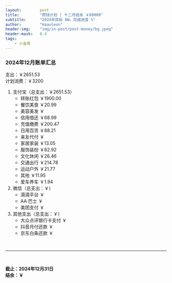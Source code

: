 ```yaml
---
layout:        post
title:         "攒钱计划 | 十二月结余 ￥80000"
subtitle:      "2024年目标 8W，完成进度 %"
author:        "Haauleon"
header-img:    "img/in-post/post-money/bg.jpeg"
header-mask:   0.4
tags:
    - 小金库
---
```


### 2024年12月账单汇总             
支出：￥2651.53         
计划消费：￥3200        

1. 支付宝（总支出：￥2651.53）   
    - 转账红包 ￥1900.00   
    - 餐饮美食 ￥20.99    
    - 美容美发 ￥     
    - 信用借还 ￥68.99    
    - 充值缴费 ￥200.47     
    - 日用百货 ￥88.21      
    - 亲友代付 ￥     
    - 家居家装 ￥13.05    
    - 服饰装扮 ￥82.92    
    - 文化休闲 ￥26.46    
    - 交通出行 ￥214.78    
    - 运动户外 ￥21.77
    - 其他 ￥11.95
    - 爱车养车 ￥1.94    
2. 微信（总支出：￥）      
    - 滴滴平台 ￥   
    - AA 巴士 ￥    
    - 美团支付 ￥       
3. 其他支出（总支出：￥）     
    - 大众点评银行卡支付 ￥    
    - 抖音月付还款 ￥    
    - 京东白条还款 ￥   

<br>

---

<br>

**截止：2024年12月31日**      
**结余：￥**        
